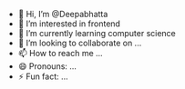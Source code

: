 - 👋 Hi, I’m @Deepabhatta
- 👀 I’m interested in frontend
- 🌱 I’m currently learning computer science
- 💞️ I’m looking to collaborate on ...
- 📫 How to reach me ...
- 😄 Pronouns: ...
- ⚡ Fun fact: ...

<!---
Deepabhatta/Deepabhatta is a ✨ special ✨ repository because its `README.md` (this file) appears on your GitHub profile.
You can click the Preview link to take a look at your changes.
--->
